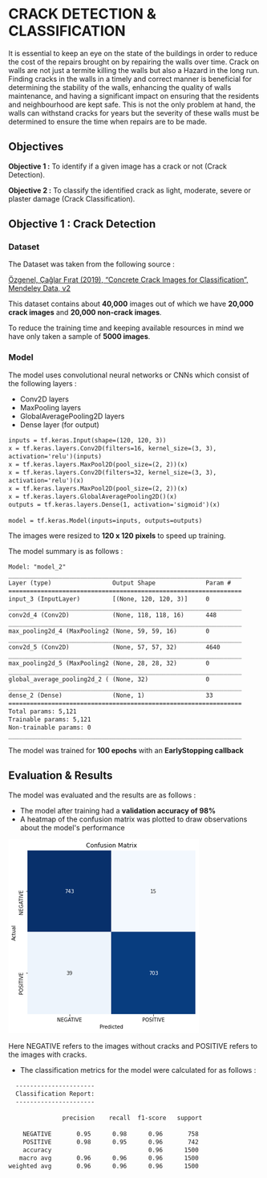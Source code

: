 # CRACK DETECTION & CLASSIFICATION
It is essential to keep an eye on the state of the buildings in order to reduce the cost of the repairs brought on by repairing the walls over time. Crack on walls are not just a termite killing the walls but also a Hazard in the long run. Finding cracks in the walls in a timely and correct manner is beneficial for determining the stability of the walls, enhancing the quality of walls maintenance, and having a significant impact on ensuring that the residents and neighbourhood are kept safe. This is not the only problem at hand, the walls can withstand cracks for years but the severity of these walls must be determined to ensure the time when repairs are to be made.


## Objectives


**Objective 1 :** To identify if a given image has a crack or not (Crack Detection).

**Objective 2 :** To classify the identified crack as light, moderate, severe or plaster damage (Crack Classification).

## Objective 1 : Crack Detection


### Dataset
The Dataset was taken from the following source :

[Özgenel, Çağlar Fırat (2019), “Concrete Crack Images for Classification”, Mendeley Data, v2](https://data.mendeley.com/datasets/5y9wdsg2zt/2)

This dataset contains about **40,000** images out of which we have **20,000 crack images** and **20,000 non-crack images**.

To reduce the training time and keeping available resources in mind we have only taken a sample of **5000 images**.


### Model

The model uses convolutional neural networks or CNNs which consist of the following layers : 

+ Conv2D layers
+ MaxPooling layers
+ GlobalAveragePooling2D layers
+ Dense layer (for output)


```
inputs = tf.keras.Input(shape=(120, 120, 3))
x = tf.keras.layers.Conv2D(filters=16, kernel_size=(3, 3), activation='relu')(inputs)
x = tf.keras.layers.MaxPool2D(pool_size=(2, 2))(x)
x = tf.keras.layers.Conv2D(filters=32, kernel_size=(3, 3), activation='relu')(x)
x = tf.keras.layers.MaxPool2D(pool_size=(2, 2))(x)
x = tf.keras.layers.GlobalAveragePooling2D()(x)
outputs = tf.keras.layers.Dense(1, activation='sigmoid')(x)

model = tf.keras.Model(inputs=inputs, outputs=outputs)

```

The images were resized to **120 x 120 pixels** to speed up training.

The model summary is as follows :


```
Model: "model_2"
_________________________________________________________________
Layer (type)                 Output Shape              Param #   
=================================================================
input_3 (InputLayer)         [(None, 120, 120, 3)]     0         
_________________________________________________________________
conv2d_4 (Conv2D)            (None, 118, 118, 16)      448       
_________________________________________________________________
max_pooling2d_4 (MaxPooling2 (None, 59, 59, 16)        0         
_________________________________________________________________
conv2d_5 (Conv2D)            (None, 57, 57, 32)        4640      
_________________________________________________________________
max_pooling2d_5 (MaxPooling2 (None, 28, 28, 32)        0         
_________________________________________________________________
global_average_pooling2d_2 ( (None, 32)                0         
_________________________________________________________________
dense_2 (Dense)              (None, 1)                 33        
=================================================================
Total params: 5,121
Trainable params: 5,121
Non-trainable params: 0
_________________________________________________________________
```


The model was trained for **100 epochs** with an **EarlyStopping callback**


## Evaluation & Results


The model was evaluated and the results are as follows : 

+ The model after training had a **validation accuracy of 98%**
+ A heatmap of the confusion matrix was plotted to draw observations about the model's performance

![Confusion Matrix](ConfusionMatrix.png)

Here NEGATIVE refers to the images without cracks and POSITIVE refers to the images with cracks.

+ The classification metrics for the model were calculated for as follows : 
  
```
  ----------------------
  Classification Report:
  ----------------------

               precision    recall  f1-score   support

    NEGATIVE       0.95      0.98      0.96       758
    POSITIVE       0.98      0.95      0.96       742
    accuracy                           0.96      1500
   macro avg       0.96      0.96      0.96      1500
weighted avg       0.96      0.96      0.96      1500
```
